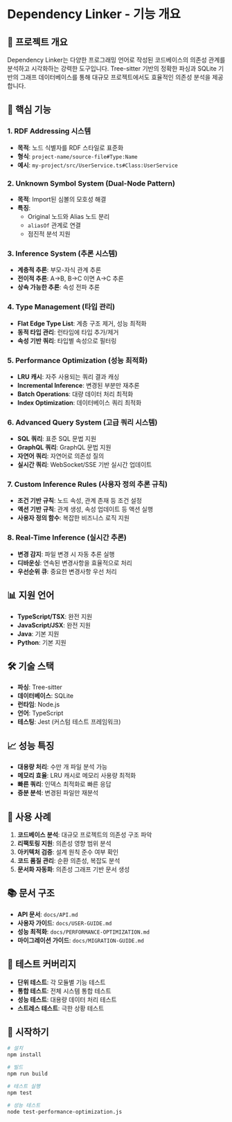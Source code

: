 # Dependency Linker - 기능 개요

## 🎯 프로젝트 개요

Dependency Linker는 다양한 프로그래밍 언어로 작성된 코드베이스의 의존성 관계를 분석하고 시각화하는 강력한 도구입니다. Tree-sitter 기반의 정확한 파싱과 SQLite 기반의 그래프 데이터베이스를 통해 대규모 프로젝트에서도 효율적인 의존성 분석을 제공합니다.

## 🚀 핵심 기능

### 1. RDF Addressing 시스템
- **목적**: 노드 식별자를 RDF 스타일로 표준화
- **형식**: `project-name/source-file#Type:Name`
- **예시**: `my-project/src/UserService.ts#Class:UserService`

### 2. Unknown Symbol System (Dual-Node Pattern)
- **목적**: Import된 심볼의 모호성 해결
- **특징**: 
  - Original 노드와 Alias 노드 분리
  - `aliasOf` 관계로 연결
  - 점진적 분석 지원

### 3. Inference System (추론 시스템)
- **계층적 추론**: 부모-자식 관계 추론
- **전이적 추론**: A→B, B→C 이면 A→C 추론
- **상속 가능한 추론**: 속성 전파 추론

### 4. Type Management (타입 관리)
- **Flat Edge Type List**: 계층 구조 제거, 성능 최적화
- **동적 타입 관리**: 런타임에 타입 추가/제거
- **속성 기반 쿼리**: 타입별 속성으로 필터링

### 5. Performance Optimization (성능 최적화)
- **LRU 캐시**: 자주 사용되는 쿼리 결과 캐싱
- **Incremental Inference**: 변경된 부분만 재추론
- **Batch Operations**: 대량 데이터 처리 최적화
- **Index Optimization**: 데이터베이스 쿼리 최적화

### 6. Advanced Query System (고급 쿼리 시스템)
- **SQL 쿼리**: 표준 SQL 문법 지원
- **GraphQL 쿼리**: GraphQL 문법 지원
- **자연어 쿼리**: 자연어로 의존성 질의
- **실시간 쿼리**: WebSocket/SSE 기반 실시간 업데이트

### 7. Custom Inference Rules (사용자 정의 추론 규칙)
- **조건 기반 규칙**: 노드 속성, 관계 존재 등 조건 설정
- **액션 기반 규칙**: 관계 생성, 속성 업데이트 등 액션 실행
- **사용자 정의 함수**: 복잡한 비즈니스 로직 지원

### 8. Real-Time Inference (실시간 추론)
- **변경 감지**: 파일 변경 시 자동 추론 실행
- **디바운싱**: 연속된 변경사항을 효율적으로 처리
- **우선순위 큐**: 중요한 변경사항 우선 처리

## 📊 지원 언어

- **TypeScript/TSX**: 완전 지원
- **JavaScript/JSX**: 완전 지원
- **Java**: 기본 지원
- **Python**: 기본 지원

## 🛠️ 기술 스택

- **파싱**: Tree-sitter
- **데이터베이스**: SQLite
- **런타임**: Node.js
- **언어**: TypeScript
- **테스팅**: Jest (커스텀 테스트 프레임워크)

## 📈 성능 특징

- **대용량 처리**: 수만 개 파일 분석 가능
- **메모리 효율**: LRU 캐시로 메모리 사용량 최적화
- **빠른 쿼리**: 인덱스 최적화로 빠른 응답
- **증분 분석**: 변경된 파일만 재분석

## 🔧 사용 사례

1. **코드베이스 분석**: 대규모 프로젝트의 의존성 구조 파악
2. **리팩토링 지원**: 의존성 영향 범위 분석
3. **아키텍처 검증**: 설계 원칙 준수 여부 확인
4. **코드 품질 관리**: 순환 의존성, 복잡도 분석
5. **문서화 자동화**: 의존성 그래프 기반 문서 생성

## 📚 문서 구조

- **API 문서**: `docs/API.md`
- **사용자 가이드**: `docs/USER-GUIDE.md`
- **성능 최적화**: `docs/PERFORMANCE-OPTIMIZATION.md`
- **마이그레이션 가이드**: `docs/MIGRATION-GUIDE.md`

## 🧪 테스트 커버리지

- **단위 테스트**: 각 모듈별 기능 테스트
- **통합 테스트**: 전체 시스템 통합 테스트
- **성능 테스트**: 대용량 데이터 처리 테스트
- **스트레스 테스트**: 극한 상황 테스트

## 🚀 시작하기

```bash
# 설치
npm install

# 빌드
npm run build

# 테스트 실행
npm test

# 성능 테스트
node test-performance-optimization.js
```
